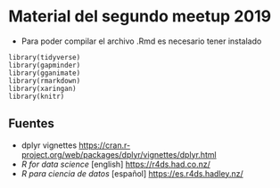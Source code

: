 # Material del segundo meetup 2019

* Para poder compilar el archivo .Rmd es necesario tener instalado

```
library(tidyverse)
library(gapminder)
library(gganimate)
library(rmarkdown)
library(xaringan)
library(knitr)
```

## Fuentes

* dplyr vignettes https://cran.r-project.org/web/packages/dplyr/vignettes/dplyr.html
* _R for data science_ [english] https://r4ds.had.co.nz/
* _R para ciencia de datos_ [español] https://es.r4ds.hadley.nz/

